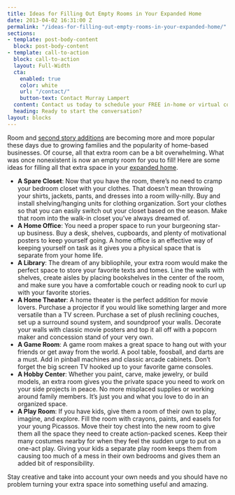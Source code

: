 ```yaml
---
title: Ideas for Filling Out Empty Rooms in Your Expanded Home
date: 2013-04-02 16:31:00 Z
permalink: "/ideas-for-filling-out-empty-rooms-in-your-expanded-home/"
sections:
- template: post-body-content
  block: post-body-content
- template: call-to-action
  block: call-to-action
  layout: Full-Width
  cta:
    enabled: true
    color: white
    url: "/contact/"
    button-text: Contact Murray Lampert
  content: Contact us today to schedule your FREE in-home or virtual consultation.
  heading: Ready to start the conversation?
layout: blocks
---
```


Room and <a href="/san-diego-second-story-addition/">second story additions</a> are becoming more and more popular these days due to growing families and the popularity of home-based businesses. Of course, all that extra room can be a bit overwhelming. What was once nonexistent is now an empty room for you to fill! Here are some ideas for filling all that extra space in your <a href="/san-diego-room-additions/">expanded home</a>.
<ul>
	<li><strong>A Spare Closet</strong>: Now that you have the room, there’s no need to cramp your bedroom closet with your clothes. That doesn’t mean throwing your shirts, jackets, pants, and dresses into a room willy-nilly. Buy and install shelving/hanging units for clothing organization. Sort your clothes so that you can easily switch out your closet based on the season. Make that room into the walk-in closet you’ve always dreamed of.</li>
	<li><strong>A Home Office</strong>: You need a proper space to run your burgeoning star-up business. Buy a desk, shelves, cupboards, and plenty of motivational posters to keep yourself going. A home office is an effective way of keeping yourself on task as it gives you a physical space that is separate from your home life.</li>
	<li><strong>A Library</strong>: The dream of any bibliophile, your extra room would make the perfect space to store your favorite texts and tomes. Line the walls with shelves, create aisles by placing bookshelves in the center of the room, and make sure you have a comfortable couch or reading nook to curl up with your favorite stories.</li>
	<li><strong>A Home Theater</strong>: A home theater is the perfect addition for movie lovers. Purchase a projector if you would like something larger and more versatile than a TV screen. Purchase a set of plush reclining couches, set up a surround sound system, and soundproof your walls. Decorate your walls with classic movie posters and top it all off with a popcorn maker and concession stand of your very own.</li>
	<li><strong>A Game Room</strong>: A game room makes a great space to hang out with your friends or get away from the world. A pool table, foosball, and darts are a must. Add in pinball machines and classic arcade cabinets. Don’t forget the big screen TV hooked up to your favorite game consoles.</li>
	<li><strong>A Hobby Center</strong>: Whether you paint, carve, make jewelry, or build models, an extra room gives you the private space you need to work on your side projects in peace. No more misplaced supplies or working around family members. It’s just you and what you love to do in an organized space.</li>
	<li><strong>A Play Room</strong>: If you have kids, give them a room of their own to play, imagine, and explore. Fill the room with crayons, paints, and easels for your young Picassos. Move their toy chest into the new room to give them all the space they need to create action-packed scenes. Keep their many costumes nearby for when they feel the sudden urge to put on a one-act play. Giving your kids a separate play room keeps them from causing too much of a mess in their own bedrooms and gives them an added bit of responsibility.</li>
</ul>
Stay creative and take into account your own needs and you should have no problem turning your extra space into something useful and amazing.
